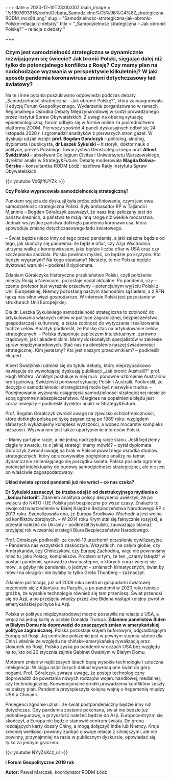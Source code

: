 +++
date = 2020-12-10T23:00:00Z
main_image = "/v1607693916/rodm/Debata_Samodzielno%C5%9B%C4%87_strategiczna-RODM_mcx8it.png"
slug = "Samodzielnosc-strategiczna-jak-obronic-Polske-relacja-z-debaty"
title = "„Samodzielność strategiczna – Jak obronić Polskę?” – relacja z debaty "

+++
### **Czym jest samodzielność strategiczna w dynamicznie rozwijającym się świecie? Jak bronić Polski, sięgając dalej niż tylko do potencjalnego konfliktu z Rosją? Czy mamy plan na nadchodzące wyzwania w perspektywie kilkuletniej? W jaki sposób pandemia koronawirusa zmieni dotychczasowy ład światowy?**

Na te i inne pytania poszukiwano odpowiedzi podczas debaty „Samodzielność strategiczna – Jak obronić Polskę?”, która zainaugurowała II edycję Forum Geopolitycznego. Wydarzenie zorganizowano w ramach Regionalnego Ośrodka Debaty Międzynarodowej w Łodzi prowadzonego przez Instytut Spraw Obywatelskich. Z uwagi na obecną sytuację epidemiologiczną, forum odbyło się w formie online za pośrednictwem platformy ZOOM. Pierwszy spośród 4 paneli dyskusyjnych odbył się 24 listopada 2020 r. i zgromadził analityków z pierwszych stron gazet. W dyskusji udział wzięli: **prof. Bogdan Góralczyk** – politolog, sinolog, dyplomata i publicysta, **dr Leszek Sykulski** – historyk, doktor nauk o polityce, prezes Polskiego Towarzystwa Geostrategicznego oraz **Albert Świdziński** – absolwent Collegium Civitas i Uniwersytetu Warszawskiego, dyrektor analiz w Strategy&Future. Debatę moderowała **Magda Doliwa-Górska** – konsultantka RODM Łódź i szefowa Rady Instytutu Spraw Obywatelskich.

{{< youtube Vd6jlftUYZk >}}

**Czy Polska wypracowała samodzielnością strategiczną?**

Punktem wyjścia do dyskusji była próba zdefiniowania, czym jest owa samodzielność strategiczna Polski. Były ambasador RP w Tajlandii i Mjanmie – Bogdan Góralczyk zauważył, że nasz kraj zaliczany jest do państw średnich, a państwa te mają inną rangę niż wielkie mocarstwa. Jednak wszystkie państwa dotknęła pandemia koronawirusa, która spowoduje zmianę dotychczasowego ładu światowego.

– Świat będzie nieco inny od tego przed pandemią, a jaki zależne będzie od tego, jak skończy się pandemia: ile będzie ofiar, czy Azja Wschodnia utrzyma walkę z koronawirusem, jaka będzie liczba ofiar w USA oraz czy szczepionka zadziała. Polska powinna myśleć, co będzie po kryzysie. Kto będzie wygranym? Na kogo stawiamy? Niestety, to nie Polska będzie dyktować warunki – podkreślił dyplomata.

Zdaniem Góralczyka historyczne przekleństwo Polski, czyli położenie między Rosją a Niemcami, pozostaje nadal aktualne. Po pandemii, czy – czemu profesor jest wyraźnie przeciwny – potencjalnym wyjściu Polski z Unii Europejskiej, Niemcy pozostaną naszym zachodnim sąsiadem, a z RFN łączą nas silne więzi gospodarcze. W interesie Polski jest pozostanie w strukturach Unii Europejskiej.

Dla dr. Leszka Sykulskiego samodzielność strategiczna to zdolność do artykułowania własnych celów w polityce zagranicznej, bezpieczeństwa, gospodarczej i kulturowej, a także zdolność do wytyczania i realizowania tychże celów. Analityk podkreślił, że Polskę stać na artykułowanie celów strategicznych. – Polska dysponuje zapleczem intelektualnym, zarówno rządowym, jak i akademickim. Mamy doskonałych specjalistów w zakresie spraw międzynarodowych. Stać nas na określenie naszej świadomości strategicznej: Kim jesteśmy? Kto jest naszym przeciwnikiem? – podkreślił ekspert.

Albert Świdziński odniósł się do tytułu debaty, który nieprzypadkowo nawiązuje do wywołującej dyskusję publikacji „Jak bronić Australii?” prof. Hugh White’a. Analityk postuluje w niej m.in. ponowne uzbrojenie Australii w broń jądrową. Świdziński porównał sytuację Polski i Australii. Podkreślił, że decyzja o samodzielności strategicznej może być niezwykle trudna. – Podejmowanie wyzwania osiągnięcia samodzielności strategicznej niesie ze sobą ogromne niebezpieczeństwo. Margines na popełnienie błędu jest coraz mniejszy – podkreślił dyrektor analiz w Strategy&Future.

Prof. Bogdan Góralczyk zwrócił uwagę na zjawisko schizofreniczności, które dotknęło polską politykę zagraniczną po 1989 roku: względem słabszych wykazujemy kompleks wyższości, a wobec mocarstw kompleks niższości. Wyzwaniem jest także upartyjnienie interesów Polski.

– Mamy partyjne racje, a nie jedną nadrzędną rację stanu. Jeśli będziemy ciągle w zwarciu, to o jakiej strategii mamy mówić? – pytał dyplomata. Góralczyk zwrócił uwagę na brak w Polsce poważnego ośrodka studiów strategicznych, który opracowywałby pogłębione analizy na temat dynamicznie zmieniającego się porządku świata. Polska posiada ogromny potencjał intelektualny do budowy samodzielności strategicznej, ale nie jest on właściwie zagospodarowany.

**Układ świata sprzed pandemii już nie wróci – co nas czeka?**

**Dr Sykulski zaznaczył, że trzeba odejść od destrukcyjnego myślenia o „końcu historii”.** Zdaniem analityka polscy decydenci uwierzyli, że po wejściu do NATO i UE Polska jest bezpieczna po wsze czasy. Znalazło to swoje odzwierciedlenie w Białej Księdze Bezpieczeństwa Narodowego RP z 2013 roku. Sygnalizowała ona, że Europa Środkowo-Wschodnia jest wolna od konfliktów zbrojnych. – W 2014 roku Krym stał się faktycznie rosyjski, a przestał należeć do Ukrainy – podkreślił Sykulski, zauważając blamaż przyjętej rok wcześniej strategii Biura Bezpieczeństwa Narodowego.

Prof. Góralczyk podkreślił, że covid-19 uruchomił przesilenie cywilizacyjne. – Pandemia nas wszystkich zaskoczyła. Wszystkich, na całym globie, czy Amerykanów, czy Chińczyków, czy Europę Zachodnią, więc nie powinniśmy mieć tu, jako Polacy, kompleksów. Problem w tym, że ten „czarny łabędź” w postaci pandemii, sprowadza dwa następne, o których coraz więcej się mówi, a gdyby nie pandemia, o jednym – zmianach klimatycznych, świat by mówił na okrągło i nie byłaby to tylko Greta Thunberg – zaznaczył.

Zdaniem politologa, już od 2008 roku centrum gospodarki światowej przeniosło się z Atlantyku na Pacyfik, a po pandemii w 2020 roku istnieje groźba, że wysokie technologie również się tam przeniosą. Świat przenosi się do Azji, a po przejęciu władzy przez Joe Bidena nastąpi kolejny zwrot w amerykańskiej polityce ku Azji.

Polska w polityce międzynarodowej mocno postawiła na relacje z USA, a wręcz na jedną kartę w osobie Donalda Trumpa. **Zdaniem panelistów Biden w Białym Domu nie doprowadzi do znaczących zmian w amerykańskiej polityce zagranicznej.** Polska pozostaje krajem buforowym, odgradzającym Europę od Rosji. Jej centralne położenie jest w pewnym stopniu istotne dla Chin i właśnie ze względu na chińsko-amerykańską rywalizację oraz stosunek do Rosji, Polska zyska po pandemii w oczach USA bez względu na to, kto od 20 stycznia zajmie Gabinet Owalnym w Białym Domu.

Motorem zmian w najbliższych latach będą wysokie technologie i sztuczna inteligencja. W ciągu najbliższych dekad wywrócą one świat do góry nogami. Prof. Góralczyk zwraca uwagę, że postęp technologiczny doprowadził do powstania nowych rodzajów wojen: handlowej, medialnej, czy technologicznej. Konwencjonalne środki prowadzenia konfliktów zeszły na dalszy plan. Pandemia przyspieszyła kolejną wojnę o hegemonię między USA a Chinami.

Prelegenci zgodnie uznali, że świat postpandemiczny będzie inny niż dotychczas. Gdy pandemia zostanie pokonana, świat nie będzie już jednobiegunowy, a przyszłość należeć będzie do Azji. Europocentryzm się skończył, a Europa nie będzie stanowić centrum świata. Do grona rozdających karty doszły Chiny, a mogą dołączyć Indie lub Niemcy. Kraje średniej wielkości powinny zadbać o swoje relacje z silniejszymi, ale nie powinny, przynajmniej na razie w publicznym dyskursie, opowiadać się tylko za jednym graczem.

{{< youtube NYyZoXcz_ul >}}

**I Forum Geopolityczne 2019 rok**

**Autor:** Paweł Marczak, koordynator RODM Łódź
